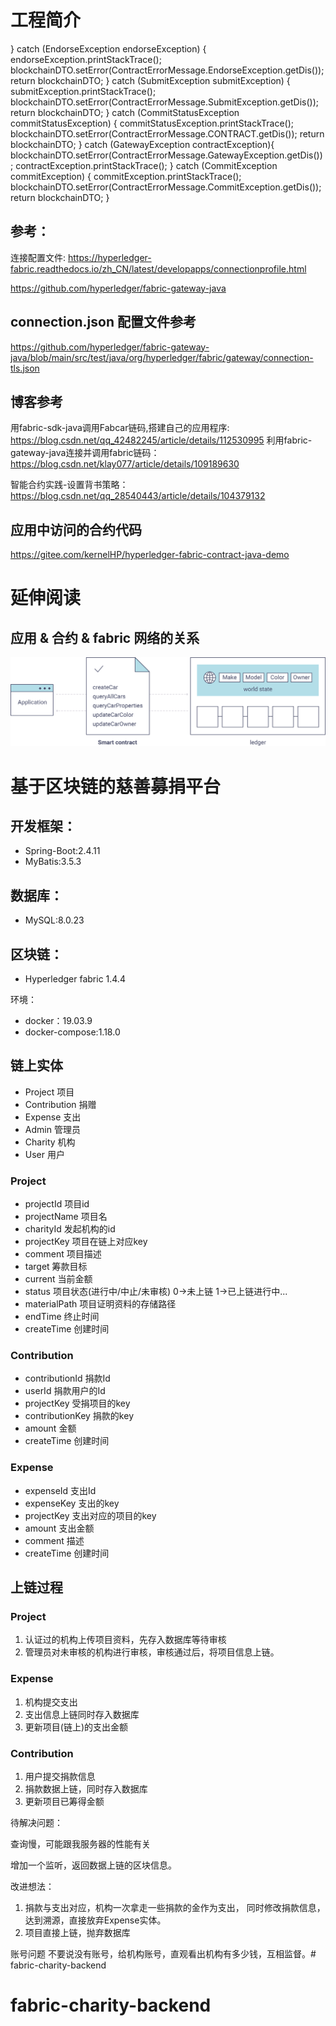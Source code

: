 # 工程简介

} catch (EndorseException endorseException) {
   endorseException.printStackTrace();
   blockchainDTO.setError(ContractErrorMessage.EndorseException.getDis());
   return blockchainDTO;
} catch (SubmitException submitException) {
   submitException.printStackTrace();
   blockchainDTO.setError(ContractErrorMessage.SubmitException.getDis());
   return blockchainDTO;
} catch (CommitStatusException commitStatusException) {
   commitStatusException.printStackTrace();
   blockchainDTO.setError(ContractErrorMessage.CONTRACT.getDis());
   return blockchainDTO;
} catch (GatewayException contractException){
   blockchainDTO.setError(ContractErrorMessage.GatewayException.getDis());
   contractException.printStackTrace();
} catch (CommitException commitException) {
   commitException.printStackTrace();
   blockchainDTO.setError(ContractErrorMessage.CommitException.getDis());
   return blockchainDTO;
}


## 参考：

连接配置文件: https://hyperledger-fabric.readthedocs.io/zh_CN/latest/developapps/connectionprofile.html

https://github.com/hyperledger/fabric-gateway-java

## connection.json 配置文件参考
https://github.com/hyperledger/fabric-gateway-java/blob/main/src/test/java/org/hyperledger/fabric/gateway/connection-tls.json

## 博客参考

用fabric-sdk-java调用Fabcar链码,搭建自己的应用程序: https://blog.csdn.net/qq_42482245/article/details/112530995
利用fabric-gateway-java连接并调用fabric链码：https://blog.csdn.net/klay077/article/details/109189630

智能合约实践-设置背书策略：https://blog.csdn.net/qq_28540443/article/details/104379132

## 应用中访问的合约代码

https://gitee.com/kernelHP/hyperledger-fabric-contract-java-demo

# 延伸阅读

## 应用 & 合约 & fabric 网络的关系
![](RunningtheSample.png)



# 基于区块链的慈善募捐平台
## 开发框架：
- Spring-Boot:2.4.11
- MyBatis:3.5.3

## 数据库：
- MySQL:8.0.23

## 区块链：
- Hyperledger fabric 1.4.4

环境：

- docker：19.03.9
- docker-compose:1.18.0

## 链上实体
- Project 项目
- Contribution 捐赠
- Expense 支出
- Admin 管理员
- Charity 机构
- User 用户

### Project
- projectId 项目id
- projectName 项目名
- charityId 发起机构的id
- projectKey 项目在链上对应key
- comment 项目描述
- target 筹款目标
- current 当前金额
- status 项目状态(进行中/中止/未审核) 0->未上链  1->已上链进行中...
- materialPath 项目证明资料的存储路径
- endTime 终止时间
- createTime 创建时间
### Contribution
- contributionId 捐款Id
- userId 捐款用户的Id
- projectKey 受捐项目的key
- contributionKey 捐款的key
- amount 金额
- createTime 创建时间
### Expense
- expenseId 支出Id
- expenseKey 支出的key
- projectKey 支出对应的项目的key
- amount 支出金额
- comment 描述
- createTime 创建时间

## 上链过程
### Project
1. 认证过的机构上传项目资料，先存入数据库等待审核
2. 管理员对未审核的机构进行审核，审核通过后，将项目信息上链。
### Expense
1. 机构提交支出
2. 支出信息上链同时存入数据库
3. 更新项目(链上)的支出金额
### Contribution
1. 用户提交捐款信息
2. 捐款数据上链，同时存入数据库
3. 更新项目已筹得金额


待解决问题：

查询慢，可能跟我服务器的性能有关

增加一个监听，返回数据上链的区块信息。

改进想法：
1. 捐款与支出对应，机构一次拿走一些捐款的金作为支出，
   同时修改捐款信息，达到溯源，直接放弃Expense实体。
2. 项目直接上链，抛弃数据库


账号问题
不要说没有账号，给机构账号，直观看出机构有多少钱，互相监督。# fabric-charity-backend
# fabric-charity-backend
